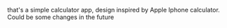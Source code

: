 that's a simple calculator app, design inspired by Apple Iphone calculator. Could be some changes in the future
